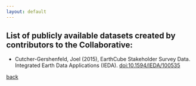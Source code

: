 ```yaml
---
layout: default
---
```


## List of publicly available datasets created by contributors to the Collaborative:

* Cutcher-Gershenfeld, Joel (2015), EarthCube Stakeholder Survey Data. Integrated Earth Data Applications (IEDA). [doi:10.1594/IEDA/100535](http://dx.doi.org://10.1594/IEDA/100535)

[back](./)
